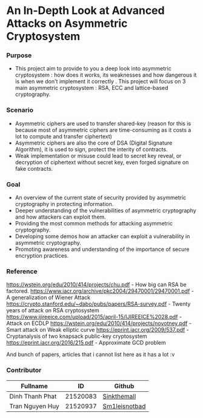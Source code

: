# An In-Depth Look at Advanced Attacks on Asymmetric Cryptosystem
### Purpose

- This project aim to provide to you a deep look into asymmetric cryptosystem : how does it works, its weaknesses and how dangerous it is when we don't implement it correctly . This project will focus on 3 main asymmetric cryptosystem : RSA, ECC  and lattice-based cryptography.

### Scenario
- Asymmetric ciphers are used to transfer shared-key (reason for this is because most of asymmetric ciphers are time-consuming as it costs a lot to compute and transfer ciphertext)
- Asymmetric ciphers are also the core of DSA (Digital Signature Algorithm), it is used to sign, protect the interity of contracts.
- Weak implementation or misuse could lead to secret key reveal, or decryption of ciphertext without secret key, even forged signature on fake contracts.

### Goal
- An overview of the current state of security provided by asymmetric cryptography in protecting information.
- Deeper understanding of the vulnerabilities of asymmetric cryptography and how attackers can exploit them.
- Providing the most common methods for attacking asymmetric cryptography.
- Developing some demos how an attacker can exploit a vulnerability in asymmetric cryptography.
- Promoting awareness and understanding of the importance of secure encryption practices.

### Reference

https://wstein.org/edu/2010/414/projects/chu.pdf - How big can RSA be factored.
https://www.iacr.org/archive/pkc2004/29470001/29470001.pdf - A generalization of Wiener Attack
https://crypto.stanford.edu/~dabo/pubs/papers/RSA-survey.pdf - Twenty years of attack on RSA cryptosystem
https://www.ijireeice.com/upload/2015/april-15/IJIREEICE%2028.pdf - Attack on ECDLP
https://wstein.org/edu/2010/414/projects/novotney.pdf - Smart attack on Weak elliptic curve
https://eprint.iacr.org/2009/537.pdf - Cryptanalysis of two knapsack public-key cryptosystem
https://eprint.iacr.org/2016/215.pdf - Approximate GCD problem

And bunch of papers, articles that i cannot list here as it has a lot :v


### Contributor

| Fullname | ID | Github |
| --- | --- | --- |
| Dinh Thanh Phat | 21520083 | [Sinkthemall](https://github.com/sinkthemall) |
| Tran Nguyen Huy | 21520937 | [Sm1leisnotbad](https://github.com/sm1leisnotbad) |
